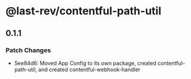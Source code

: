 # @last-rev/contentful-path-util

## 0.1.1

### Patch Changes

- 5ee84d6: Moved App Config to its own package, created contentful-path-util, and created contentful-webhook-handler
